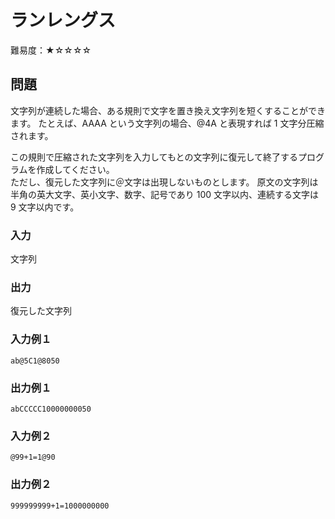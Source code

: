 # ランレングス

難易度：★☆☆☆☆

## 問題

文字列が連続した場合、ある規則で文字を置き換え文字列を短くすることができます。
たとえば、AAAA という文字列の場合、@4A と表現すれば 1 文字分圧縮されます。

この規則で圧縮された文字列を入力してもとの文字列に復元して終了するプログラムを作成してください。  
ただし、復元した文字列に＠文字は出現しないものとします。
原文の文字列は半角の英大文字、英小文字、数字、記号であり 100 文字以内、連続する文字は 9 文字以内です。

### 入力

文字列

### 出力

復元した文字列

### 入力例１

```
ab@5C1@8050
```

### 出力例１

```
abCCCCC10000000050
```

### 入力例２

```
@99+1=1@90
```

### 出力例２

```
999999999+1=1000000000 
```